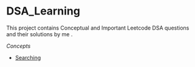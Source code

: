 # DSA_Learning
This project contains Conceptual and Important Leetcode DSA questions and their solutions by me .

*Concepts*
- [Searching](https://github.com/vivek-khatri/DSA_Learning/tree/main/Searching/)
